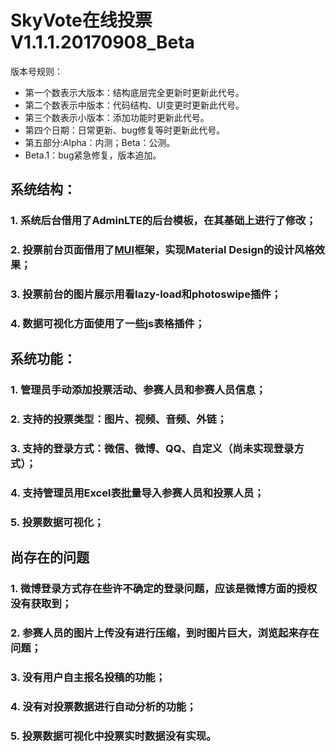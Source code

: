 # SkyVote在线投票 V1.1.1.20170908_Beta
版本号规则：
- 第一个数表示大版本：结构底层完全更新时更新此代号。
- 第二个数表示中版本：代码结构、UI变更时更新此代号。
- 第三个数表示小版本：添加功能时更新此代号。
- 第四个日期：日常更新、bug修复等时更新此代号。
- 第五部分:Alpha：内测；Beta：公测。
- Beta.1：bug紧急修复，版本追加。

## 系统结构：
### 1. 系统后台借用了AdminLTE的后台模板，在其基础上进行了修改；
### 2. 投票前台页面借用了[MUI](https://www.muicss.com/)框架，实现Material Design的设计风格效果；
### 3. 投票前台的图片展示用看lazy-load和photoswipe插件；
### 4. 数据可视化方面使用了一些js表格插件；

## 系统功能：
### 1. 管理员手动添加投票活动、参赛人员和参赛人员信息；
### 2. 支持的投票类型：图片、视频、音频、外链；
### 3. 支持的登录方式：微信、微博、QQ、自定义（尚未实现登录方式）；
### 4. 支持管理员用Excel表批量导入参赛人员和投票人员；
### 5. 投票数据可视化；

## 尚存在的问题
### 1. 微博登录方式存在些许不确定的登录问题，应该是微博方面的授权没有获取到；
### 2. 参赛人员的图片上传没有进行压缩，到时图片巨大，浏览起来存在问题；
### 3. 没有用户自主报名投稿的功能；
### 4. 没有对投票数据进行自动分析的功能；
### 5. 投票数据可视化中投票实时数据没有实现。